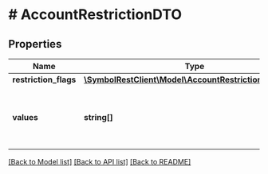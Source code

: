 # # AccountRestrictionDTO

## Properties

Name | Type | Description | Notes
------------ | ------------- | ------------- | -------------
**restriction_flags** | [**\SymbolRestClient\Model\AccountRestrictionFlagsEnum**](AccountRestrictionFlagsEnum.md) |  |
**values** | **string[]** | Address, mosaic id, or transaction type to restrict. |

[[Back to Model list]](../../README.md#models) [[Back to API list]](../../README.md#endpoints) [[Back to README]](../../README.md)
